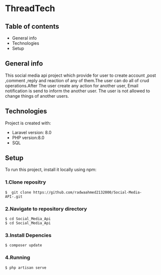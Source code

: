 # ThreadTech
## Table of contents
* General info
* Technologies
* Setup

## General info
This social media api project which provide for user to create account ,post ,comment ,reply and reaction of any of them.The user can do all of crud operations.After The user create any action for another user, Email notification is send to inform the another user. The user is not allowed to change things of another users.

	
## Technologies
Project is created with:
* Laravel version: 8.0
* PHP version:8.0
* SQL
	
## Setup
To run this project, install it locally using npm:
### 1.Clone repositry 
```
$  git clone https://github.com/radwaahmed2132000/Social-Media-API-.git
```
### 2.Navigate to repository directory
```
$ cd Social_Media_Api
$ cd Social_Media_Api
```
### 3.Install Depencies
```
$ composer update
```
### 4.Running
```
$ php artisan serve
```
      
  
 
  
